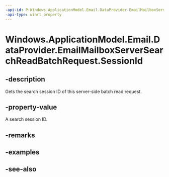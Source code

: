 ```yaml
---
-api-id: P:Windows.ApplicationModel.Email.DataProvider.EmailMailboxServerSearchReadBatchRequest.SessionId
-api-type: winrt property
---
```


<!-- Property syntax
public string SessionId { get; }
-->

# Windows.ApplicationModel.Email.DataProvider.EmailMailboxServerSearchReadBatchRequest.SessionId

## -description
Gets the search session ID of this server-side batch read request.

## -property-value
A search session ID.

## -remarks

## -examples

## -see-also
